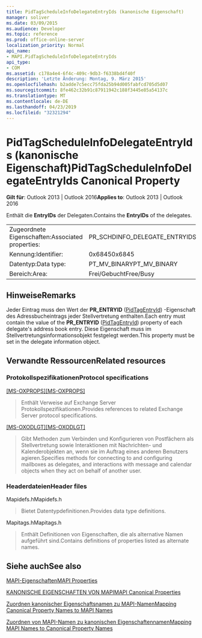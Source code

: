 ```yaml
---
title: PidTagScheduleInfoDelegateEntryIds (kanonische Eigenschaft)
manager: soliver
ms.date: 03/09/2015
ms.audience: Developer
ms.topic: reference
ms.prod: office-online-server
localization_priority: Normal
api_name:
- MAPI.PidTagScheduleInfoDelegateEntryIds
api_type:
- COM
ms.assetid: c178a4e4-6f4c-409c-9db3-f6338bd4f40f
description: 'Letzte Änderung: Montag, 9. März 2015'
ms.openlocfilehash: b2adde7c5ecc75fda25b94d005fabfcd705d5d07
ms.sourcegitcommit: 8fe462c32b91c87911942c188f3445e85a54137c
ms.translationtype: MT
ms.contentlocale: de-DE
ms.lasthandoff: 04/23/2019
ms.locfileid: "32321294"
---
```

# <a name="pidtagscheduleinfodelegateentryids-canonical-property"></a><span data-ttu-id="d48b8-103">PidTagScheduleInfoDelegateEntryIds (kanonische Eigenschaft)</span><span class="sxs-lookup"><span data-stu-id="d48b8-103">PidTagScheduleInfoDelegateEntryIds Canonical Property</span></span>

  
  
<span data-ttu-id="d48b8-104">**Gilt für**: Outlook 2013 | Outlook 2016</span><span class="sxs-lookup"><span data-stu-id="d48b8-104">**Applies to**: Outlook 2013 | Outlook 2016</span></span> 
  
<span data-ttu-id="d48b8-105">Enthält die **EntryIDs** der Delegaten.</span><span class="sxs-lookup"><span data-stu-id="d48b8-105">Contains the **EntryIDs** of the delegates.</span></span> 
  
|||
|:-----|:-----|
|<span data-ttu-id="d48b8-106">Zugeordnete Eigenschaften:</span><span class="sxs-lookup"><span data-stu-id="d48b8-106">Associated properties:</span></span>  <br/> |<span data-ttu-id="d48b8-107">PR_SCHDINFO_DELEGATE_ENTRYIDS</span><span class="sxs-lookup"><span data-stu-id="d48b8-107">PR_SCHDINFO_DELEGATE_ENTRYIDS</span></span>  <br/> |
|<span data-ttu-id="d48b8-108">Kennung:</span><span class="sxs-lookup"><span data-stu-id="d48b8-108">Identifier:</span></span>  <br/> |<span data-ttu-id="d48b8-109">0x6845</span><span class="sxs-lookup"><span data-stu-id="d48b8-109">0x6845</span></span>  <br/> |
|<span data-ttu-id="d48b8-110">Datentyp:</span><span class="sxs-lookup"><span data-stu-id="d48b8-110">Data type:</span></span>  <br/> |<span data-ttu-id="d48b8-111">PT_MV_BINARY</span><span class="sxs-lookup"><span data-stu-id="d48b8-111">PT_MV_BINARY</span></span>  <br/> |
|<span data-ttu-id="d48b8-112">Bereich:</span><span class="sxs-lookup"><span data-stu-id="d48b8-112">Area:</span></span>  <br/> |<span data-ttu-id="d48b8-113">Frei/Gebucht</span><span class="sxs-lookup"><span data-stu-id="d48b8-113">Free/Busy</span></span>  <br/> |
   
## <a name="remarks"></a><span data-ttu-id="d48b8-114">Hinweise</span><span class="sxs-lookup"><span data-stu-id="d48b8-114">Remarks</span></span>

<span data-ttu-id="d48b8-115">Jeder Eintrag muss den Wert der **PR_ENTRYID** ([PidTagEntryId](pidtagentryid-canonical-property.md)) -Eigenschaft des Adressbucheintrags jeder Stellvertretung enthalten.</span><span class="sxs-lookup"><span data-stu-id="d48b8-115">Each entry must contain the value of the **PR_ENTRYID** ([PidTagEntryId](pidtagentryid-canonical-property.md)) property of each delegate's address book entry.</span></span> <span data-ttu-id="d48b8-116">Diese Eigenschaft muss im Stellvertretungsinformationsobjekt festgelegt werden.</span><span class="sxs-lookup"><span data-stu-id="d48b8-116">This property must be set in the delegate information object.</span></span>
  
## <a name="related-resources"></a><span data-ttu-id="d48b8-117">Verwandte Ressourcen</span><span class="sxs-lookup"><span data-stu-id="d48b8-117">Related resources</span></span>

### <a name="protocol-specifications"></a><span data-ttu-id="d48b8-118">Protokollspezifikationen</span><span class="sxs-lookup"><span data-stu-id="d48b8-118">Protocol specifications</span></span>

<span data-ttu-id="d48b8-119">[[MS-OXPROPS]](https://msdn.microsoft.com/library/f6ab1613-aefe-447d-a49c-18217230b148%28Office.15%29.aspx)</span><span class="sxs-lookup"><span data-stu-id="d48b8-119">[[MS-OXPROPS]](https://msdn.microsoft.com/library/f6ab1613-aefe-447d-a49c-18217230b148%28Office.15%29.aspx)</span></span>
  
> <span data-ttu-id="d48b8-120">Enthält Verweise auf Exchange Server Protokollspezifikationen.</span><span class="sxs-lookup"><span data-stu-id="d48b8-120">Provides references to related Exchange Server protocol specifications.</span></span>
    
<span data-ttu-id="d48b8-121">[[MS-OXODLGT]](https://msdn.microsoft.com/library/01a89b11-9c43-4c40-b147-8f6a1ef5a44f%28Office.15%29.aspx)</span><span class="sxs-lookup"><span data-stu-id="d48b8-121">[[MS-OXODLGT]](https://msdn.microsoft.com/library/01a89b11-9c43-4c40-b147-8f6a1ef5a44f%28Office.15%29.aspx)</span></span>
  
> <span data-ttu-id="d48b8-122">Gibt Methoden zum Verbinden und Konfigurieren von Postfächern als Stellvertretung sowie Interaktionen mit Nachrichten- und Kalenderobjekten an, wenn sie im Auftrag eines anderen Benutzers agieren.</span><span class="sxs-lookup"><span data-stu-id="d48b8-122">Specifies methods for connecting to and configuring mailboxes as delegates, and interactions with message and calendar objects when they act on behalf of another user.</span></span>
    
### <a name="header-files"></a><span data-ttu-id="d48b8-123">Headerdateien</span><span class="sxs-lookup"><span data-stu-id="d48b8-123">Header files</span></span>

<span data-ttu-id="d48b8-124">Mapidefs.h</span><span class="sxs-lookup"><span data-stu-id="d48b8-124">Mapidefs.h</span></span>
  
> <span data-ttu-id="d48b8-125">Bietet Datentypdefinitionen.</span><span class="sxs-lookup"><span data-stu-id="d48b8-125">Provides data type definitions.</span></span>
    
<span data-ttu-id="d48b8-126">Mapitags.h</span><span class="sxs-lookup"><span data-stu-id="d48b8-126">Mapitags.h</span></span>
  
> <span data-ttu-id="d48b8-127">Enthält Definitionen von Eigenschaften, die als alternative Namen aufgeführt sind.</span><span class="sxs-lookup"><span data-stu-id="d48b8-127">Contains definitions of properties listed as alternate names.</span></span>
    
## <a name="see-also"></a><span data-ttu-id="d48b8-128">Siehe auch</span><span class="sxs-lookup"><span data-stu-id="d48b8-128">See also</span></span>



[<span data-ttu-id="d48b8-129">MAPI-Eigenschaften</span><span class="sxs-lookup"><span data-stu-id="d48b8-129">MAPI Properties</span></span>](mapi-properties.md)
  
[<span data-ttu-id="d48b8-130">KANONISCHE EIGENSCHAFTEN VON MAPI</span><span class="sxs-lookup"><span data-stu-id="d48b8-130">MAPI Canonical Properties</span></span>](mapi-canonical-properties.md)
  
[<span data-ttu-id="d48b8-131">Zuordnen kanonischer Eigenschaftsnamen zu MAPI-Namen</span><span class="sxs-lookup"><span data-stu-id="d48b8-131">Mapping Canonical Property Names to MAPI Names</span></span>](mapping-canonical-property-names-to-mapi-names.md)
  
[<span data-ttu-id="d48b8-132">Zuordnen von MAPI-Namen zu kanonischen Eigenschaftennamen</span><span class="sxs-lookup"><span data-stu-id="d48b8-132">Mapping MAPI Names to Canonical Property Names</span></span>](mapping-mapi-names-to-canonical-property-names.md)

